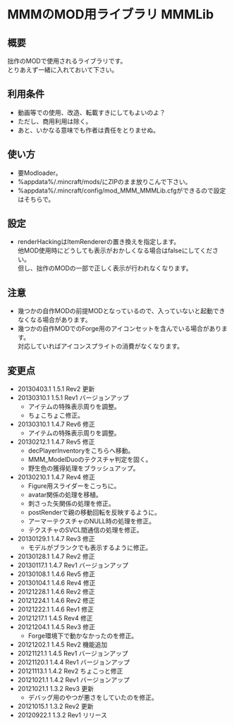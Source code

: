 # MMMのMOD用ライブラリ MMMLib


## 概要
拙作のMODで使用されるライブラリです。  
とりあえず一緒に入れておいて下さい。


## 利用条件
- 動画等での使用、改造、転載すきにしてもよいのよ？
- ただし、商用利用は除く。
- あと、いかなる意味でも作者は責任をとりませぬ。


## 使い方
- 要Modloader。
- %appdata%/.mincraft/mods/にZIPのまま放りこんで下さい。
- %appdata%/.mincraft/config/mod_MMM_MMMLib.cfgができるので設定はそちらで。


## 設定
- renderHackingはItemRendererの置き換えを指定します。  
  他MOD使用時にどうしても表示がおかしくなる場合はfalseにしてください。  
  但し、拙作のMODの一部で正しく表示が行われなくなります。


## 注意
- 幾つかの自作MODの前提MODとなっているので、入っていないと起動できなくなる場合があります。
- 幾つかの自作MODでのForge用のアイコンセットを含んでいる場合があります。  
  対応していればアイコンスプライトの消費がなくなります。


## 変更点
- 20130403.1 1.5.1 Rev2 更新
- 20130310.1 1.5.1 Rev1 バージョンアップ
    - アイテムの特殊表示周りを調整。
    - ちょこちょこ修正。
- 20130310.1 1.4.7 Rev6 修正
    - アイテムの特殊表示周りを調整。
- 20130212.1 1.4.7 Rev5 修正
    - decPlayerInventoryをこちらへ移動。
    - MMM_ModelDuoのテクスチャ判定を固く。
    - 野生色の獲得処理をブラッシュアップ。
- 20130210.1 1.4.7 Rev4 修正
    - Figure用スライダーをこっちに。
    - avatar関係の処理を移植。
    - 刺さった矢関係の処理を修正。
    - postRenderで親の移動回転を反映するように。
    - アーマーテクスチャのNULL時の処理を修正。
    - テクスチャのSVCL間通信の処理を修正。
- 20130129.1 1.4.7 Rev3 修正
    - モデルがブランクでも表示するように修正。
- 20130128.1 1.4.7 Rev2 修正
- 20130117.1 1.4.7 Rev1 バージョンアップ
- 20130108.1 1.4.6 Rev5 修正
- 20130104.1 1.4.6 Rev4 修正
- 20121228.1 1.4.6 Rev2 修正
- 20121224.1 1.4.6 Rev2 修正
- 20121222.1 1.4.6 Rev1 修正
- 20121217.1 1.4.5 Rev4 修正
- 20121204.1 1.4.5 Rev3 修正
    - Forge環境下で動かなかったのを修正。
- 20121202.1 1.4.5 Rev2 機能追加
- 20121121.1 1.4.5 Rev1 バージョンアップ
- 20121120.1 1.4.4 Rev1 バージョンアップ
- 20121113.1 1.4.2 Rev2 ちょこっと修正
- 20121021.1 1.4.2 Rev1 バージョンアップ
- 20121021.1 1.3.2 Rev3 更新
    - デバッグ用のやつが悪さをしていたのを修正。
- 20121015.1 1.3.2 Rev2 更新
- 20120922.1 1.3.2 Rev1 リリース
